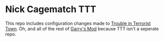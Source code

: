 Nick Cagematch TTT
=========
This repo includes configuration changes made to [Trouble in Terrorist Town](https://github.com/Facepunch/garrysmod/tree/master/garrysmod/gamemodes/terrortown). Oh, and all of the rest of [Garry's Mod](https://github.com/Facepunch/garrysmod) because TTT isn't a seperate repo.
